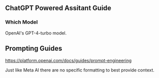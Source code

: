 ## ChatGPT Powered Assitant Guide

### Which Model

OpenAI's GPT-4-turbo model.


## Prompting Guides

https://platform.openai.com/docs/guides/prompt-engineering

Just like Meta AI there are no specific formatting to best provide context.